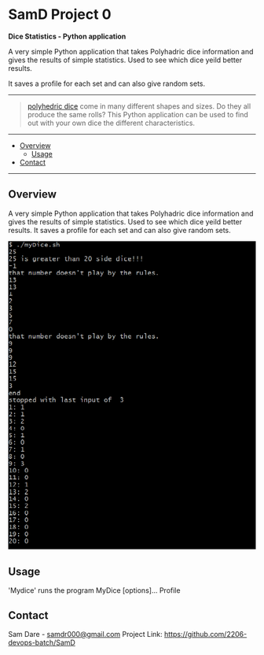 # SamD Project 0

**Dice Statistics - Python application**

A very simple Python application that takes Polyhadric dice information and gives 
the results of simple statistics. Used to see which dice yeild better results. 

It saves a profile for each set and can also give random sets. 

---

> [polyhedric dice](https://www.google.com/search?q=polyhedral+dice) come in many different shapes and sizes.
> Do they all produce the same rolls? 
> This Python application can be used to find out with your own dice the different characteristics. 
> 

---
- [Overview](#overview)
    - [Usage](#Usage)
- [Contact](#Contact)
---

## Overview

A very simple Python application that takes Polyhadric dice information and gives the results of simple statistics. Used to see which dice yeild better results. It saves a profile for each set and can also give random sets. 

![git components](img/myDice_Bash.png)

## Usage
'Mydice' runs the program
MyDice [options]... Profile
## Contact
Sam Dare - samdr000@gmail.com
Project Link: https://github.com/2206-devops-batch/SamD
